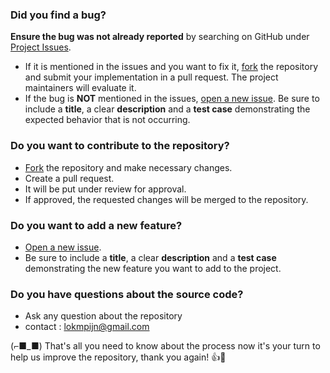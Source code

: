 ### Did you find a bug?

**Ensure the bug was not already reported** by searching on GitHub under [Project Issues](https://github.com/MY-K19G/Quiz-Management-System/issues).
  - If it is mentioned in the issues and you want to fix it, [fork](https://github.com/MY-K19G/Quiz-Management-System/fork) the repository and submit your implementation in a pull request. The project maintainers will evaluate it.
  - If the bug is **NOT** mentioned in the issues, [open a new issue](https://github.com/MY-K19G/Quiz-Management-System/issues/new). Be sure to include a **title**, a clear **description** and a **test case** demonstrating the expected behavior that is not occurring.


### Do you want to contribute to the repository?
   - [Fork](https://github.com/MY-K19G/Quiz-Management-System/fork) the repository and make necessary changes.
   - Create a pull request.
   - It will be put under review for approval.
   - If approved, the requested changes will be merged to the repository.

### Do you want to add a new feature?

- [Open a new issue](https://github.com/MY-K19G/Quiz-Management-System/issues/new).
- Be sure to include a **title**, a clear **description** and a **test case** demonstrating the new feature you want to add to the project.


### Do you have questions about the source code?

- Ask any question about the repository
- contact : lokmpijn@gmail.com

(⌐■_■) That's all you need to know about the process now it's your turn to help us improve the repository, thank you again! :+1::tada:
